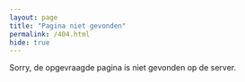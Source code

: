 ```yaml
---
layout: page
title: "Pagina niet gevonden"
permalink: /404.html
hide: true
---
```

Sorry, de opgevraagde pagina is niet gevonden op de server.